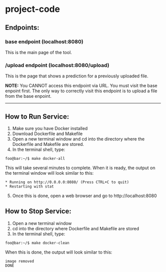 # project-code
## Endpoints:
### base endpoint (localhost:8080)
This is the main page of the tool.
### /upload endpoint (localhost:8080/upload)
This is the page that shows a prediction for a previously uploaded file.


**NOTE:** You CANNOT access this endpoint via URL. You must visit the base enpoint first. The only way to correctly visit this endpoint is to upload a file from the base enpoint. 

***

## How to Run Service:
1. Make sure you have Docker installed
2. Download Dockerfile and Makefile
3. Open a new terminal window and cd into the directory where the Dockerfile and Makefile are stored.
4. In the terminal shell, type:  
```console
foo@bar:~/$ make docker-all
```
This will take several minutes to complete. When it is ready, the output on the terminal window will look similar to this:
```console
* Running on http://0.0.0.0:8080/ (Press CTRL+C to quit)
* Restarting with stat
```
5. Once this is done, open a web browser and go to http://localhost:8080

## How to Stop Service:
1. Open a new terminal window
2. cd into the directory where Dockerfile and Makefile are stored
3. In the terminal shell, type:
```console
foo@bar:~/$ make docker-clean
```
When this is done, the output will look similar to this:
```console
image removed
DONE
```